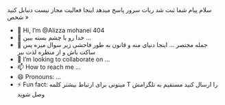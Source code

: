 سلام پیام شما ثبت شد  ربات سرور پاسخ میدهد اینجا فعالیت مجاز نیست دنبابل کنید شخص »
- 👋 Hi, I’m @Alizza mohanei 404
- 👀 خدا رو با چشم بسته ببین ...
- 🌱 جمله مختصر ... اینجا دنیای منه و قانون به طور فاحشی زیر سوال میره پس ساکت باش و از منظره لذت ببر  
- 💞️ I’m looking to collaborate on ...
- 📫 How to reach me ...
- 😄 Pronouns: ...
- ⚡ Fun fact: میتونی برای ارتباط بیشتر کلمه T  را  ارسال کنید مستقیم به تلگرامش وصل شوید 

<!---
Alizza56/Alizza56 is a ✨ special ✨ repository because its `README.md` (this file) appears on your GitHub profile.
You can click the Preview link to take a look at your changes.
--->
